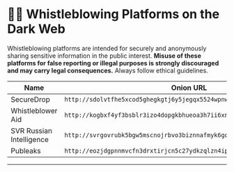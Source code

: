 # 🕵️‍♂️ Whistleblowing Platforms on the Dark Web

Whistleblowing platforms are intended for securely and anonymously sharing sensitive information in the public interest. **Misuse of these platforms for false reporting or illegal purposes is strongly discouraged and may carry legal consequences.** Always follow ethical guidelines.

| Name                | Onion URL                                     |
|---------------------|-----------------------------------------------|
| SecureDrop | `http://sdolvtfhe5xcod5ghegkgtj6y5jegqx5524wpnwnrr7bmy5avpx65pyd.onion/` |
| Whistleblower Aid | `http://kogbxf4yf3bsblr3izo4dopgkbhueoa3h7ii6xnppx7viifuwx7yy2qd.onion/` |
| SVR Russian Intelligence | `http://svrgovrubk5bgw5mscnojrbvo3biznnafmyk6gob6ddkblrn75g66oid.onion/` |
| Publeaks | `http://eozjdgpnnmvcfn3drxtirjcn5c27ydkzqlzn4iptam54eewhji6qlqqd.onion/` |

---
